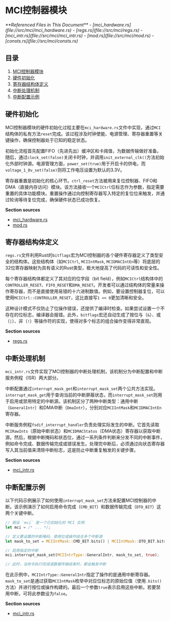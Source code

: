 # MCI控制器模块

<cite>
**Referenced Files in This Document**   
- [mci_hardware.rs](file://src/mci/mci_hardware.rs)
- [regs.rs](file://src/mci/regs.rs)
- [mci_intr.rs](file://src/mci/mci_intr.rs)
- [mod.rs](file://src/mci/mod.rs)
- [consts.rs](file://src/mci/consts.rs)
</cite>

## 目录
1. [MCI控制器模块](#mci控制器模块)
2. [硬件初始化](#硬件初始化)
3. [寄存器结构体定义](#寄存器结构体定义)
4. [中断处理机制](#中断处理机制)
5. [中断配置示例](#中断配置示例)

## 硬件初始化

MCI控制器模块的硬件初始化过程主要在`mci_hardware.rs`文件中实现，通过`MCI`结构体的私有方法`reset`完成。该过程涉及时钟使能、电源管理、寄存器重置等关键操作，确保控制器处于已知的稳定状态。

初始化流程首先配置FIFO（先进先出）缓冲区和卡阈值，为数据传输做好准备。随后，通过`clock_set(false)`关闭卡时钟，并调用`init_external_clk()`方法初始化外部时钟源。电源管理方面，`power_set(true)`用于开启卡的供电，而`voltage_1_8v_set(false)`则将工作电压设置为默认的3.3V。

寄存器重置是初始化的核心环节。`ctrl_reset`方法被用来复位控制器、FIFO和DMA（直接内存访问）模块。该方法接收一个`MCICtrl`位标志作为参数，指定需要重置的具体功能模块。重置操作通过向控制寄存器写入特定的复位位来触发，并通过轮询等待复位完成，确保硬件状态已成功恢复。

**Section sources**
- [mci_hardware.rs](file://src/mci/mci_hardware.rs#L150-L220)
- [mod.rs](file://src/mci/mod.rs#L550-L620)

## 寄存器结构体定义

`regs.rs`文件利用Rust的`bitflags`宏为MCI控制器的各个硬件寄存器定义了类型安全的结构体。这些结构体（如`MCICtrl`, `MCIIntMask`, `MCIDMACIntEn`等）将底层的32位寄存器映射为具有语义的Rust类型，极大地提高了代码的可读性和安全性。

每个寄存器结构体都定义了其对应的位字段（bit field），例如`MCICtrl`结构体中的`CONTROLLER_RESET`、`FIFO_RESET`和`DMA_RESET`。开发者可以通过结构体的常量来操作寄存器，而不是直接使用易错的十六进制数值。例如，要设置控制器复位，可以使用`MCICtrl::CONTROLLER_RESET`，这比直接写`1 << 0`更加清晰和安全。

这种设计模式不仅防止了位操作错误，还提供了编译时检查。如果尝试设置一个不存在的位标志，编译器会报错。此外，`bitflags`宏还自动生成了按位与（`&`）、或（`|`）、非（`!`）等操作符的实现，使得对多个标志的组合操作变得非常直观。

**Section sources**
- [regs.rs](file://src/mci/regs.rs#L10-L800)

## 中断处理机制

`mci_intr.rs`文件实现了MCI控制器的中断处理机制，该机制分为中断配置和中断服务例程（ISR）两大部分。

中断配置通过`interrupt_mask_get`和`interrupt_mask_set`两个公共方法实现。`interrupt_mask_get`用于查询当前的中断屏蔽状态，而`interrupt_mask_set`则用于启用或禁用特定的中断源。该机制区分了两种中断类型：通用中断（`GeneralIntr`）和DMA中断（`DmaIntr`），分别对应`MCIIntMask`和`MCIDMACIntEn`寄存器。

中断服务例程`fsdif_interrupt_handler`负责处理实际发生的中断。它首先读取`MCIRawInts`（原始中断状态）和`MCIDMACStatus`（DMA状态）寄存器以获取中断源。然后，根据中断掩码和状态位，通过一系列条件判断来分发不同的中断事件，例如命令完成、数据传输完成或错误发生。处理完中断后，必须通过向状态寄存器写入其当前值来清除中断标志，这是防止中断重复触发的关键步骤。

**Section sources**
- [mci_intr.rs](file://src/mci/mci_intr.rs#L10-L177)

## 中断配置示例

以下代码示例展示了如何使用`interrupt_mask_set`方法来配置MCI控制器的中断。该示例演示了如何启用命令完成（`CMD_BIT`）和数据传输完成（`DTO_BIT`）这两个关键中断。

```rust
// 假设 `mci` 是一个已初始化的 MCI 实例
let mci = /* ... */;

// 定义要设置的中断掩码，使用位或操作组合多个中断源
let mask_to_set = MCIIntMask::CMD_BIT.bits() | MCIIntMask::DTO_BIT.bits();

// 启用指定的中断
mci.interrupt_mask_set(MCIIntrType::GeneralIntr, mask_to_set, true);

// 此时，当命令执行完成或数据传输结束时，都会触发中断
```

在此示例中，`MCIIntrType::GeneralIntr`指定了操作的是通用中断寄存器。`mask_to_set`是通过获取`MCIIntMask`枚举中对应位标志的原始位值（使用`.bits()`方法）并进行按位或操作构建的。最后一个参数`true`表示启用这些中断。若要禁用中断，可将此参数设为`false`。

**Section sources**
- [mci_intr.rs](file://src/mci/mci_intr.rs#L20-L35)
